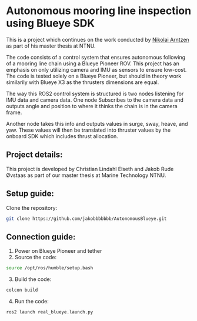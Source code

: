 # Autonomous mooring line inspection using Blueye SDK
This is a project which continues on the work conducted by [Nikolai Arntzen](https://github.com/Nikolaiarn) as part of his master thesis at NTNU.

The code consists of a control system that ensures autonomous following of a mooring line chain using a Blueye Pioneer ROV. This project has an emphasis on only utilizing camera and IMU as sensors to ensure low-cost. The code is tested solely on a Blueye Pioneer, but should in theory work similarily with Blueye X3 as the thrusters dimensions are equal.

The way this ROS2 control system is structured is two nodes listening for IMU data and camera data. One node Subscribes to the camera data and outputs angle and position to where it thinks the chain is in the camera frame. 

Another node takes this info and outputs values in surge, sway, heave, and yaw. These values will then be translated into thruster values by the onboard SDK which includes thrust allocation. 

## Project details:
This project is developed by Christian Lindahl Elseth and Jakob Rude Øvstaas as part of our master thesis at Marine Technology NTNU.

## Setup guide:
Clone the repository:
```sh
git clone https://github.com/jakobbbbbbb/AutonomousBlueye.git
```

## Connection guide:
1. Power on Blueye Pioneer and tether
2. Source the code:
```sh
source /opt/ros/humble/setup.bash
```
3. Build the code:
```sh
colcon build
```
4. Run the code:
```sh
ros2 launch real_blueye.launch.py
```